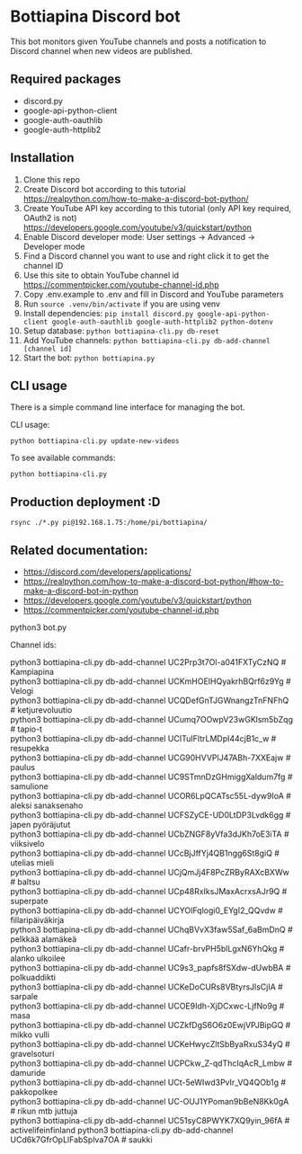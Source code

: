 # Bottiapina Discord bot

This bot monitors given YouTube channels and posts a notification to Discord channel when new videos are published.

## Required packages

- discord.py
- google-api-python-client
- google-auth-oauthlib
- google-auth-httplib2

## Installation

1. Clone this repo
1. Create Discord bot according to this tutorial https://realpython.com/how-to-make-a-discord-bot-python/
1. Create YouTube API key according to this tutorial (only API key required, OAuth2 is not) https://developers.google.com/youtube/v3/quickstart/python
1. Enable Discord developer mode: User settings -> Advanced -> Developer mode
1. Find a Discord channel you want to use and right click it to get the channel ID
1. Use this site to obtain YouTube channel id https://commentpicker.com/youtube-channel-id.php
1. Copy .env.example to .env and fill in Discord and YouTube parameters
1. Run `source .venv/bin/activate` if you are using venv
1. Install dependencies: `pip install discord.py google-api-python-client google-auth-oauthlib google-auth-httplib2 python-dotenv`
1. Setup database: `python bottiapina-cli.py db-reset`
1. Add YouTube channels: `python bottiapina-cli.py db-add-channel [channel id]`
1. Start the bot: `python bottiapina.py`

## CLI usage

There is a simple command line interface for managing the bot.

CLI usage:

`python bottiapina-cli.py update-new-videos`

To see available commands:

`python bottiapina-cli.py`

## Production deployment :D

`rsync ./*.py pi@192.168.1.75:/home/pi/bottiapina/`

## Related documentation:

- https://discord.com/developers/applications/
- https://realpython.com/how-to-make-a-discord-bot-python/#how-to-make-a-discord-bot-in-python
- https://developers.google.com/youtube/v3/quickstart/python
- https://commentpicker.com/youtube-channel-id.php

python3 bot.py

Channel ids:

python3 bottiapina-cli.py db-add-channel UC2Prp3t7Ol-a041FXTyCzNQ # Kampiapina  
python3 bottiapina-cli.py db-add-channel UCKmHOEIHQyakrhBQrf6z9Yg # Velogi  
python3 bottiapina-cli.py db-add-channel UCQDefGnTJGWnangzTnFNFhQ # ketjurevoluutio  
python3 bottiapina-cli.py db-add-channel UCumq7OOwpV23wGKlsm5bZqg # tapio-t  
python3 bottiapina-cli.py db-add-channel UCITuIFItrLMDpI44cjB1c_w # resupekka  
python3 bottiapina-cli.py db-add-channel UCG90HVVPlJ47ABh-7XXEajw # paulus  
python3 bottiapina-cli.py db-add-channel UC9STmnDzGHmiggXaldum7fg # samulione  
python3 bottiapina-cli.py db-add-channel UCOR6LpQCATsc55L-dyw9IoA # aleksi sanaksenaho  
python3 bottiapina-cli.py db-add-channel UCFSZyCE-UD0LtDP3Lvdk6gg # japen pyöräjutut  
python3 bottiapina-cli.py db-add-channel UCbZNGF8yVfa3dJKh7oE3iTA # viiksivelo  
python3 bottiapina-cli.py db-add-channel UCcBjJffYj4QB1ngg6St8giQ # utelias mieli  
python3 bottiapina-cli.py db-add-channel UCjQmJj4F8PcZRByRAXcBXWw # baltsu  
python3 bottiapina-cli.py db-add-channel UCp48RxIksJMaxAcrxsAJr9Q # superpate  
python3 bottiapina-cli.py db-add-channel UCYOIFqlogi0_EYgI2_QQvdw # fillaripäiväkirja  
python3 bottiapina-cli.py db-add-channel UChqBVvX3faw5Saf_6aBmDnQ # pelkkää alamäkeä  
python3 bottiapina-cli.py db-add-channel UCafr-brvPH5blLgxN6YhQkg # alanko ulkoilee  
python3 bottiapina-cli.py db-add-channel UC9s3_papfs8fSXdw-dUwbBA # polkuaddikti  
python3 bottiapina-cli.py db-add-channel UCKeDoCURs8VBtyrsJlsCjIA # sarpale  
python3 bottiapina-cli.py db-add-channel UCOE9Idh-XjDCxwc-LjfNo9g # masa  
python3 bottiapina-cli.py db-add-channel UCZkfDgS6O6z0EwjVPJBipGQ # mikko vulli  
python3 bottiapina-cli.py db-add-channel UCKeHwycZltSbByaRxuS34yQ # gravelsoturi  
python3 bottiapina-cli.py db-add-channel UCPCkw_Z-qdThcIqAcR_Lmbw # damuride  
python3 bottiapina-cli.py db-add-channel UCt-5eWIwd3PvIr_VQ4QOb1g # pakkopolkee  
python3 bottiapina-cli.py db-add-channel UC-OUJ1YPoman9bBeN8Kk0gA # rikun mtb juttuja  
python3 bottiapina-cli.py db-add-channel UC51syC8PWYK7XQ9yin_96fA # activelifeinfinland
python3 bottiapina-cli.py db-add-channel UCd6k7GfrOpLlFabSplva7OA # saukki